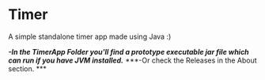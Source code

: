 # Timer
A simple standalone timer app made using Java :)

***-In the TimerApp Folder you'll find a prototype executable jar file which can run if you have JVM installed.***
***-Or check the Releases in the About section. *** 